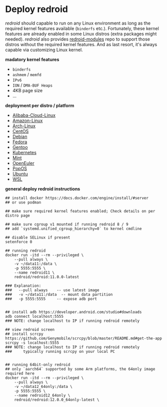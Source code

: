 # Deploy redroid 

*redroid* should capable to run on any Linux environment as long as the 
required kernel features available (`binderfs` etc.). Fortunately, these 
kernel features are already enabled in some Linux distros
(extra packages might needed). *redroid* also provides
[redroid-modules](https://github.com/remote-android/redroid-modules) repo
to support those distros without the required kernel features. And as last
resort, it's always capable via customizing Linux kernel.


**madatory kernel features**
- `binderfs`
- `ashmem` / `memfd`
- `IPv6`
- `ION` / `DMA-BUF Heaps`
- 4KB page size
- ...


**deployment per distro / platform**
- [Alibaba-Cloud-Linux](alibaba-cloud-linux.md)
- [Amazon-Linux](amazon-linux.md)
- [Arch-Linux](arch-linux.md)
- [CentOS](centos.md)
- [Debian](debian.md)
- [Fedora](fedora.md)
- [Gentoo](gentoo.md)
- [Kubernetes](kubernetes.md)
- [Mint](mint.md)
- [OpenEuler](openeuler.md)
- [PopOS](pop_os.md)
- [Ubuntu](ubuntu.md)
- [WSL](wsl.md)


**general deploy redroid instructions**
```
## install docker https://docs.docker.com/engine/install/#server
## or use podman

## make sure required kernel features enabled; Check details on per distro page

## make sure cgroup v1 mounted if running redroid 8 / 9
## add `systemd.unified_cgroup_hierarchy=0` to kernel cmdline

## disable SELinux if present
setenforce 0

## running redroid
docker run -itd --rm --privileged \
    --pull always \
    -v ~/data11:/data \
    -p 5555:5555 \
    --name redroid11 \
    redroid/redroid:11.0.0-latest

### Explanation:
###   --pull always    -- use latest image
###   -v ~/data11:/data  -- mount data partition
###   -p 5555:5555     -- expose adb port


## install adb https://developer.android.com/studio#downloads
adb connect localhost:5555
### NOTE: change localhost to IP if running redroid remotely

## view redroid screen
## install scrcpy https://github.com/Genymobile/scrcpy/blob/master/README.md#get-the-app
scrcpy -s localhost:5555
### NOTE: change localhost to IP if running redroid remotely
###     typically running scrcpy on your local PC


## running 64bit-only redroid
## only `aarch64` supported by some Arm platforms, the 64only image required here
docker run -itd --rm --privileged \
    --pull always \
    -v ~/data12_64only:/data \
    -p 5555:5555 \
    --name redroid12_64only \
    redroid/redroid:12.0.0_64only-latest \
```
